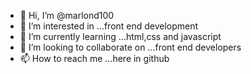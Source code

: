 - 👋 Hi, I’m @marlond100
- 👀 I’m interested in ...front end development
- 🌱 I’m currently learning ...html,css and javascript
- 💞️ I’m looking to collaborate on ...front end developers
- 📫 How to reach me ...here in github

<!---
marlond100/marlond100 is a ✨ special ✨ repository because its `README.md` (this file) appears on your GitHub profile.
You can click the Preview link to take a look at your changes.
--->
